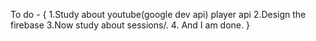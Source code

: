 To do - {
    1.Study about youtube(google dev api) player api
    2.Design the firebase 
    3.Now study about sessions/.
    4. And I am done. 
}